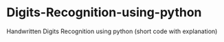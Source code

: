 # Digits-Recognition-using-python
Handwritten Digits Recognition using python (short code with explanation)

